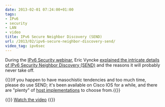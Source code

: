 ```yaml
---
date: 2013-02-01 07:24:00+01:00
tags:
- IPv6
- security
- LAN
- video
title: IPv6 Secure Neighbor Discovery (SEND)
url: /2013/02/ipv6-secure-neighbor-discovery-send/
video_tag: ipv6sec
---
```

During the [IPv6 Security webinar](http://www.ipspace.net/IPv6_security), Eric Vyncke [explained the intricate details of IPv6 Security Neighbor Discovery (SEND)](http://demo.ipspace.net/get/D3%20Secure%20Neighbor%20Discovery.mp4) and the reasons it will probably never take off.

{{<note warn>}}If you happen to have masochistic tendencies and too much time, please do use SEND; it's been available on Cisco IOS for a while, and there are "plenty" of [host implementations](http://en.wikipedia.org/wiki/Secure_Neighbor_Discovery_Protocol) to choose from.{{</note>}}

{{<jump>}}
[Watch the video](http://demo.ipspace.net/get/D3%20Secure%20Neighbor%20Discovery.mp4)
{{</jump>}}
